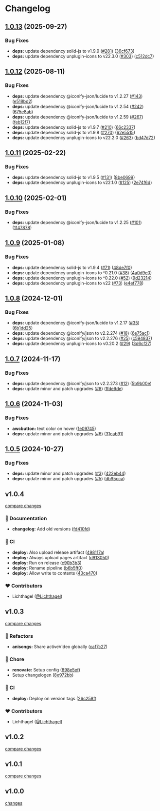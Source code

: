 # Changelog


## [1.0.13](https://github.com/Lichthagel/lichtHikari/compare/v1.0.12...v1.0.13) (2025-09-27)


### Bug Fixes

* **deps:** update dependency solid-js to v1.9.9 ([#281](https://github.com/Lichthagel/lichtHikari/issues/281)) ([36cf673](https://github.com/Lichthagel/lichtHikari/commit/36cf6733521b0e80ae1ee19edb5991dc6b75dfd0))
* **deps:** update dependency unplugin-icons to v22.3.0 ([#303](https://github.com/Lichthagel/lichtHikari/issues/303)) ([c512dc7](https://github.com/Lichthagel/lichtHikari/commit/c512dc79fc2eff975774a740f0ec15215b93ab56))

## [1.0.12](https://github.com/Lichthagel/lichtHikari/compare/v1.0.11...v1.0.12) (2025-08-11)


### Bug Fixes

* **deps:** update dependency @iconify-json/lucide to v1.2.27 ([#143](https://github.com/Lichthagel/lichtHikari/issues/143)) ([e518bd2](https://github.com/Lichthagel/lichtHikari/commit/e518bd23ba75592f7631e1c8ddcf6c4862d17d11))
* **deps:** update dependency @iconify-json/lucide to v1.2.54 ([#242](https://github.com/Lichthagel/lichtHikari/issues/242)) ([675e8ab](https://github.com/Lichthagel/lichtHikari/commit/675e8ab77ca76689c2d8ed4a752b136abdaa07a9))
* **deps:** update dependency @iconify-json/lucide to v1.2.59 ([#267](https://github.com/Lichthagel/lichtHikari/issues/267)) ([feb12f7](https://github.com/Lichthagel/lichtHikari/commit/feb12f7e4805b58211d6365f1605058edb8c7a4d))
* **deps:** update dependency solid-js to v1.9.7 ([#210](https://github.com/Lichthagel/lichtHikari/issues/210)) ([66c2337](https://github.com/Lichthagel/lichtHikari/commit/66c2337bc5dfe15717eef864a266a56db1ad7c11))
* **deps:** update dependency solid-js to v1.9.8 ([#270](https://github.com/Lichthagel/lichtHikari/issues/270)) ([62e5515](https://github.com/Lichthagel/lichtHikari/commit/62e55153435e2c8101ed960321c67df1bfb6f618))
* **deps:** update dependency unplugin-icons to v22.2.0 ([#263](https://github.com/Lichthagel/lichtHikari/issues/263)) ([bd47d72](https://github.com/Lichthagel/lichtHikari/commit/bd47d727217239f01ccf45397dcde8f8ec95434d))

## [1.0.11](https://github.com/Lichthagel/lichtHikari/compare/v1.0.10...v1.0.11) (2025-02-22)


### Bug Fixes

* **deps:** update dependency solid-js to v1.9.5 ([#131](https://github.com/Lichthagel/lichtHikari/issues/131)) ([8be0699](https://github.com/Lichthagel/lichtHikari/commit/8be0699ed332a1200c0a198be0cbc3c766e0c70d))
* **deps:** update dependency unplugin-icons to v22.1.0 ([#125](https://github.com/Lichthagel/lichtHikari/issues/125)) ([2e74f6d](https://github.com/Lichthagel/lichtHikari/commit/2e74f6d97c47b5c149ba17fce5b9c5fbb1703265))

## [1.0.10](https://github.com/Lichthagel/lichtHikari/compare/v1.0.9...v1.0.10) (2025-02-01)


### Bug Fixes

* **deps:** update dependency @iconify-json/lucide to v1.2.25 ([#101](https://github.com/Lichthagel/lichtHikari/issues/101)) ([1147878](https://github.com/Lichthagel/lichtHikari/commit/1147878a621fd7e5dfc6468b4584f27d8ef9ac20))

## [1.0.9](https://github.com/Lichthagel/lichtHikari/compare/v1.0.8...v1.0.9) (2025-01-08)


### Bug Fixes

* **deps:** update dependency solid-js to v1.9.4 ([#71](https://github.com/Lichthagel/lichtHikari/issues/71)) ([48de7f0](https://github.com/Lichthagel/lichtHikari/commit/48de7f090a1e057b54670bb418dac59b8587b75c))
* **deps:** update dependency unplugin-icons to ^0.21.0 ([#38](https://github.com/Lichthagel/lichtHikari/issues/38)) ([4a0d9e0](https://github.com/Lichthagel/lichtHikari/commit/4a0d9e02881de1e6a3730975cf5bf6121be849f6))
* **deps:** update dependency unplugin-icons to ^0.22.0 ([#52](https://github.com/Lichthagel/lichtHikari/issues/52)) ([9d23214](https://github.com/Lichthagel/lichtHikari/commit/9d232141dba370e911e3a1997534853696f4e40b))
* **deps:** update dependency unplugin-icons to v22 ([#73](https://github.com/Lichthagel/lichtHikari/issues/73)) ([e4ef778](https://github.com/Lichthagel/lichtHikari/commit/e4ef778f777de24a77aba1710ef623787ac8d7d5))

## [1.0.8](https://github.com/Lichthagel/lichtHikari/compare/v1.0.7...v1.0.8) (2024-12-01)


### Bug Fixes

* **deps:** update dependency @iconify-json/lucide to v1.2.17 ([#35](https://github.com/Lichthagel/lichtHikari/issues/35)) ([6b1dd25](https://github.com/Lichthagel/lichtHikari/commit/6b1dd25edbc76b7c5c596a66bb8845c04ff1318b))
* **deps:** update dependency @iconify/json to v2.2.274 ([#18](https://github.com/Lichthagel/lichtHikari/issues/18)) ([6e75ac1](https://github.com/Lichthagel/lichtHikari/commit/6e75ac1a1b67323f26abc8d498a0a2c6f127469a))
* **deps:** update dependency @iconify/json to v2.2.276 ([#25](https://github.com/Lichthagel/lichtHikari/issues/25)) ([c594837](https://github.com/Lichthagel/lichtHikari/commit/c5948375e7c04f0498b9750cfa3210508207fa63))
* **deps:** update dependency unplugin-icons to v0.20.2 ([#29](https://github.com/Lichthagel/lichtHikari/issues/29)) ([3d6cf27](https://github.com/Lichthagel/lichtHikari/commit/3d6cf274c99e532c7aca4f257fcbd86518093f17))

## [1.0.7](https://github.com/Lichthagel/lichtHikari/compare/v1.0.6...v1.0.7) (2024-11-17)


### Bug Fixes

* **deps:** update dependency @iconify/json to v2.2.273 ([#12](https://github.com/Lichthagel/lichtHikari/issues/12)) ([5b9b00e](https://github.com/Lichthagel/lichtHikari/commit/5b9b00e0986e1ae208b03966ab0f951e0a7559cf))
* **deps:** update minor and patch upgrades ([#8](https://github.com/Lichthagel/lichtHikari/issues/8)) ([ffde9de](https://github.com/Lichthagel/lichtHikari/commit/ffde9de10a5d8ff1e2a79a3bc074dd7748899221))

## [1.0.6](https://github.com/Lichthagel/lichtHikari/compare/v1.0.5...v1.0.6) (2024-11-03)


### Bug Fixes

* **awcbutton:** text color on hover ([1e09745](https://github.com/Lichthagel/lichtHikari/commit/1e0974529a81103f9036f64ddfa0ba625b74562f))
* **deps:** update minor and patch upgrades ([#6](https://github.com/Lichthagel/lichtHikari/issues/6)) ([31cab91](https://github.com/Lichthagel/lichtHikari/commit/31cab91256b63bfee02fb90165b26a44b6cee91b))

## [1.0.5](https://github.com/Lichthagel/lichtHikari/compare/v1.0.4...v1.0.5) (2024-10-27)


### Bug Fixes

* **deps:** update minor and patch upgrades ([#3](https://github.com/Lichthagel/lichtHikari/issues/3)) ([422eb44](https://github.com/Lichthagel/lichtHikari/commit/422eb448339e8771234f9318368737daf9f3e1bc))
* **deps:** update minor and patch upgrades ([#5](https://github.com/Lichthagel/lichtHikari/issues/5)) ([db95cca](https://github.com/Lichthagel/lichtHikari/commit/db95cca5eaf0bfc747b319dbe4bf58ec290be8ab))

## v1.0.4

[compare changes](https://github.com/Lichthagel/lichtHikari/compare/v1.0.3...v1.0.4)

### 📖 Documentation

- **changelog:** Add old versions ([fd410fd](https://github.com/Lichthagel/lichtHikari/commit/fd410fd))

### 🤖 CI

- **deploy:** Also upload release artifact ([498117a](https://github.com/Lichthagel/lichtHikari/commit/498117a))
- **deploy:** Always upload pages artifact ([d913050](https://github.com/Lichthagel/lichtHikari/commit/d913050))
- **deploy:** Run on release ([c90b3b3](https://github.com/Lichthagel/lichtHikari/commit/c90b3b3))
- **deploy:** Rename pipeline ([b6b5ff0](https://github.com/Lichthagel/lichtHikari/commit/b6b5ff0))
- **deploy:** Allow write to contents ([43ca470](https://github.com/Lichthagel/lichtHikari/commit/43ca470))

### ❤️ Contributors

- Lichthagel ([@Lichthagel](http://github.com/Lichthagel))

## v1.0.3

[compare changes](https://github.com/Lichthagel/lichtHikari/compare/v1.0.2...v1.0.3)

### 💅 Refactors

- **anisongs:** Share activeVideo globally ([caf7c27](https://github.com/Lichthagel/lichtHikari/commit/caf7c27))

### 🏡 Chore

- **renovate:** Setup config ([898e5ef](https://github.com/Lichthagel/lichtHikari/commit/898e5ef))
- Setup changelogen ([8e972bb](https://github.com/Lichthagel/lichtHikari/commit/8e972bb))

### 🤖 CI

- **deploy:** Deploy on version tags ([26c258f](https://github.com/Lichthagel/lichtHikari/commit/26c258f))

### ❤️ Contributors

- Lichthagel ([@Lichthagel](http://github.com/Lichthagel))


## v1.0.2

[compare changes](https://github.com/Lichthagel/lichtHikari/compare/v1.0.1...v1.0.2)

## v1.0.1

[compare changes](https://github.com/Lichthagel/lichtHikari/compare/v1.0.0...v1.0.1)

## v1.0.0

[changes](https://github.com/Lichthagel/lichtHikari/commits/v1.0.0)
